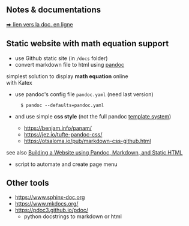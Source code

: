 ## Notes & documentations

[⮕ lien vers la doc. en ligne](https://xdze2.github.io/simuthermique/)


## Static website with math equation support

* use Github static site (in `/docs` folder)
* convert markdown file to html using [pandoc](https://pandoc.org/MANUAL.html)

simplest solution to display **math equation** online  
with Katex


* use pandoc's config file `pandoc.yaml` (need last version)

        $ pandoc --defaults=pandoc.yaml

* and use simple **css style** (not the full pandoc [template system](https://github.com/jgm/pandoc-templates))
  * https://benjam.info/panam/
  * https://jez.io/tufte-pandoc-css/
  * https://otsaloma.io/pub/markdown-css-github.html

see also [Building a Website using Pandoc, Markdown, and Static HTML](http://wstyler.ucsd.edu/posts/pandoc_website.html)

* script to automate and create page menu

## Other tools

- https://www.sphinx-doc.org
- https://www.mkdocs.org/
- https://pdoc3.github.io/pdoc/
  * python docstrings to markdown or html